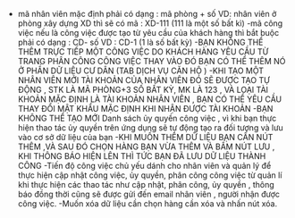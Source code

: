 - mã nhân viên mặc định phải có dạng : 
mã phòng + số 
VD: nhân viên ở phòng xây dựng XD thì sẽ có mã : XD-111 (111 là một số bất kì)
-mã công việc nếu là công việc được tạo từ yêu cầu của khách hàng thì bắt buộc phải có dạng :
CD- số
VD : CD-1 (1 là số bất kỳ)
-BẠN KHÔNG THỂ THÊM TRỰC TIẾP MỘT CÔNG VIỆC DO KHÁCH HÀNG YÊU CẦU TỪ TRANG PHÂN CÔNG CÔNG VIỆC THAY VÀO ĐÓ BẠN CÓ THỂ THÊM NÓ Ở PHẦN DỮ LIỆU CƯ DÂN (TAB DỊCH VỤ CĂN HỘ )
-KHI TẠO MỘT NHÂN VIÊN MỚI TÀI KHOẢN CỦA NHÂN VIÊN ĐÓ SẼ ĐƯỢC TẠO TỰ ĐỘNG , STK LÀ MÃ PHÒNG+3 SỐ BẤT KỲ, MK LÀ 123 , VÀ LOẠI TÀI KHOẢN MẶC ĐỊNH LÀ TÀI KHOẢN NHÂN VIÊN , BẠN CÓ THỂ YÊU CẦU THAY ĐỔI MẬT KHẨU MẶC ĐỊNH KHI NHẬN ĐƯỢC TÀI KHOẢN
-BẠN KHÔNG THỂ TẠO MỚI Danh sách ủy quyền công việc , vì khi bạn thực hiện thao tác ủy quyền trên ứng dụng sẽ tự động tạo ra đối tượng và lưu vào cơ sở dữ liệu của bạn
-KHI MUỐN THÊM DỮ LIỆU BẠN CẦN NÚT THÊM ,VÀ SAU ĐÓ CHỌN HÀNG BẠN VỪA THÊM VÀ BẤM NÚT LƯU , KHI THÔNG BÁO HIỆN LÊN THÌ TỨC BẠN ĐÃ LƯU DỮ LIỆU THÀNH CÔNG
-Tiến độ công việc chủ yếu dánh cho nhân viên và quản lý để thực hiện cập nhật công việc, ủy quyền, phân công công việc từ quản lí khi thực hiện các thao tác như cập nhật, phân công, ủy quyền , thông báo đồng thời cũng sẽ được gửi đến email nhân viên , người nhận được công việc.
-Muốn xóa dữ liệu cần chọn hàng cần xóa và nhấn nút xóa.
 
